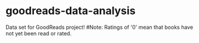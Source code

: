 # goodreads-data-analysis

Data set for GoodReads project! 
#Note: Ratings of '0' mean that books have not yet been read or rated.
